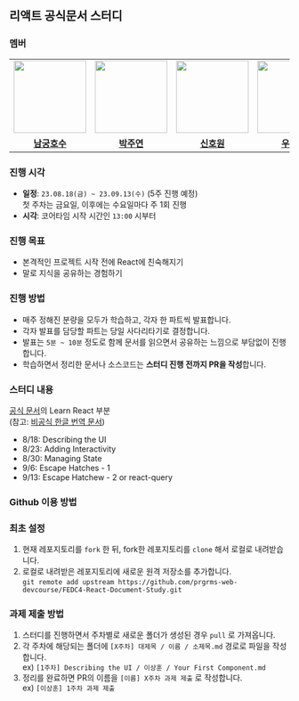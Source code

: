 ## 리액트 공식문서 스터디

### 멤버
<table>
 <tr>
    <td align="center"><a href="https://github.com/from1to2"><img src="https://avatars.githubusercontent.com/from1to2" width="130px;" alt=""></a></td>
    <td align="center"><a href="https://github.com/juyeon-park"><img src="https://avatars.githubusercontent.com/juyeon-park" width="130px;" alt=""></a></td>
    <td align="center"><a href="https://github.com/Howon-Shin"><img src="https://avatars.githubusercontent.com/Howon-Shin" width="130px;" alt=""></a></td>
    <td align="center"><a href="https://github.com/Eosdia"><img src="https://avatars.githubusercontent.com/Eosdia" width="130px;" alt=""></a></td>
    <td align="center"><a href="https://github.com/bbearcookie"><img src="https://avatars.githubusercontent.com/bbearcookie" width="130px;" alt=""></a></td>
  </tr>
  <tr>
    <td align="center"><a href="https://github.com/from1to2"><b>남궁호수</b></a></td>
    <td align="center"><a href="https://github.com/juyeon-park"><b>박주연</b></a></td>
    <td align="center"><a href="https://github.com/Howon-Shin"><b>신호원<b></b></a></td>
    <td align="center"><a href="https://github.com/Eosdia"><b>우현지</b></a></td>
    <td align="center"><a href="https://github.com/bbearcookie"><b>이상훈</b></a></td>
  </tr>
</table>


### 진행 시각
- **일정**: `23.08.18(금) ~ 23.09.13(수)` (5주 진행 예정)  
첫 주차는 금요일, 이후에는 수요일마다 주 1회 진행
- **시각**: 코어타임 시작 시간인 `13:00` 시부터

### 진행 목표
- 본격적인 프로젝트 시작 전에 React에 친숙해지기  
- 말로 지식을 공유하는 경험하기  

### 진행 방법
- 매주 정해진 분량을 모두가 학습하고, 각자 한 파트씩 발표합니다.  
- 각자 발표를 담당할 파트는 당일 사다리타기로 결정합니다.  
- 발표는 `5분 ~ 10분` 정도로 함께 문서를 읽으면서 공유하는 느낌으로 부담없이 진행합니다.  
- 학습하면서 정리한 문서나 소스코드는 **스터디 진행 전까지 PR을 작성**합니다.  

### 스터디 내용
[공식 문서](https://react.dev/)의 Learn React 부분  
(참고: [비공식 한글 번역 문서](https://react-ko.dev/)) 

- 8/18: Describing the UI
- 8/23: Adding Interactivity
- 8/30: Managing State
- 9/6: Escape Hatches - 1
- 9/13: Escape Hatchew - 2 or react-query

### Github 이용 방법
### 최초 설정
1. 현재 레포지토리를 `fork` 한 뒤, fork한 레포지토리를 `clone` 해서 로컬로 내려받습니다.  
2. 로컬로 내려받은 레포지토리에 새로운 원격 저장소를 추가합니다.  
`git remote add upstream https://github.com/prgrms-web-devcourse/FEDC4-React-Document-Study.git`  

### 과제 제출 방법
1. 스터디를 진행하면서 주차별로 새로운 폴더가 생성된 경우 `pull` 로 가져옵니다.  
2. 각 주차에 해당되는 폴더에 `[X주차] 대제목 / 이름 / 소제목.md` 경로로 파일을 작성합니다.  
ex) `[1주차] Describing the UI / 이상훈 / Your First Component.md`  
3. 정리를 완료하면 PR의 이름을 `[이름] X주차 과제 제출` 로 작성합니다.  
ex) `[이상훈] 1주차 과제 제출`  